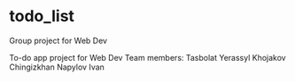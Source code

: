 # todo_list
Group project for Web Dev

To-do app project for Web Dev
Team members:
Tasbolat Yerassyl
Khojakov Chingizkhan
Napylov Ivan
